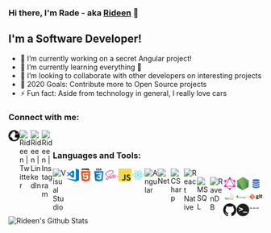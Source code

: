### Hi there, I'm Rade - aka [Rideen][website] 👋

## I'm a Software Developer!
- 🔭 I’m currently working on a secret Angular project!
- 🌱 I’m currently learning everything 🤣
- 👯 I’m looking to collaborate with other developers on interesting projects
- 🥅 2020 Goals: Contribute more to Open Source projects
- ⚡ Fun fact: Aside from technology in general, I really love cars

### Connect with me:

[<img align="left" alt="iterativesoft.com" width="22px" src="https://raw.githubusercontent.com/iconic/open-iconic/master/svg/globe.svg" />][website]
[<img align="left" alt="Rideen | Twitter" width="22px" src="https://cdn.jsdelivr.net/npm/simple-icons@v3/icons/twitter.svg" />][twitter]
[<img align="left" alt="Rideen | LinkedIn" width="22px" src="https://cdn.jsdelivr.net/npm/simple-icons@v3/icons/linkedin.svg" />][linkedin]
[<img align="left" alt="Rideen | Instagram" width="22px" src="https://cdn.jsdelivr.net/npm/simple-icons@v3/icons/instagram.svg" />][instagram]

<br />

### Languages and Tools:

<img align="left" alt="Visual Studio" width="26px" src="https://image.flaticon.com/icons/png/512/906/906324.png">
<img align="left" alt="Visual Studio Code" width="26px" src="https://raw.githubusercontent.com/github/explore/80688e429a7d4ef2fca1e82350fe8e3517d3494d/topics/visual-studio-code/visual-studio-code.png" />
<img align="left" alt="HTML5" width="26px" src="https://raw.githubusercontent.com/github/explore/80688e429a7d4ef2fca1e82350fe8e3517d3494d/topics/html/html.png" />
<img align="left" alt="CSS3" width="26px" src="https://raw.githubusercontent.com/github/explore/80688e429a7d4ef2fca1e82350fe8e3517d3494d/topics/css/css.png" />
<img align="left" alt="Sass" width="26px" src="https://raw.githubusercontent.com/github/explore/80688e429a7d4ef2fca1e82350fe8e3517d3494d/topics/sass/sass.png" />
<img align="left" alt="JavaScript" width="26px" src="https://raw.githubusercontent.com/github/explore/80688e429a7d4ef2fca1e82350fe8e3517d3494d/topics/javascript/javascript.png" />
<img align="left" alt="React" width="26px" src="https://raw.githubusercontent.com/github/explore/80688e429a7d4ef2fca1e82350fe8e3517d3494d/topics/react/react.png" />
<img align="left" alt="Angular" width="26px" src="https://angular.io/assets/images/logos/angular/angular.png">
<img align="left" alt="Net" width="26px" src="https://img.favpng.com/22/12/24/net-framework-microsoft-windows-7-png-favpng-srUtzC1G9i7NYhfnduH4H5qkS.jpg">
<img align="left" alt="CSharp" width="26px" src="https://w0.pngwave.com/png/328/221/c-programming-language-logo-microsoft-visual-studio-net-framework-javascript-icon-png-clip-art.png">
<img align="left" alt="React Native" width="26px" src="https://www.pinpng.com/pngs/m/510-5100567_react-native-svg-transformer-allows-you-import-svg.png">
<br />
<img align="left" alt="MSSQL" width="26px" src="https://img.favpng.com/20/17/14/microsoft-sql-server-database-administrator-computer-icons-table-png-favpng-vWncX9MMc2n2j8rBMuaQTCVTt.jpg">
<img align="left" alt="RavenDB" width="26px" src="https://lh3.googleusercontent.com/proxy/1qu0RSLPQ8mO-CSy8CJEcaPBqnE9s8Dfj-D45-vDq2TcSOu46bXVCwB05h8xceu2LVZU">
<img align="left" alt="GraphQL" width="26px" src="https://raw.githubusercontent.com/github/explore/80688e429a7d4ef2fca1e82350fe8e3517d3494d/topics/graphql/graphql.png" />
<img align="left" alt="Node.js" width="26px" src="https://raw.githubusercontent.com/github/explore/80688e429a7d4ef2fca1e82350fe8e3517d3494d/topics/nodejs/nodejs.png" />
<img align="left" alt="SQL" width="26px" src="https://raw.githubusercontent.com/github/explore/80688e429a7d4ef2fca1e82350fe8e3517d3494d/topics/sql/sql.png" />
<img align="left" alt="MySQL" width="26px" src="https://raw.githubusercontent.com/github/explore/80688e429a7d4ef2fca1e82350fe8e3517d3494d/topics/mysql/mysql.png" />
<img align="left" alt="MongoDB" width="26px" src="https://raw.githubusercontent.com/github/explore/80688e429a7d4ef2fca1e82350fe8e3517d3494d/topics/mongodb/mongodb.png" />
<img align="left" alt="Git" width="26px" src="https://raw.githubusercontent.com/github/explore/80688e429a7d4ef2fca1e82350fe8e3517d3494d/topics/git/git.png" />
<img align="left" alt="GitHub" width="26px" src="https://raw.githubusercontent.com/github/explore/78df643247d429f6cc873026c0622819ad797942/topics/github/github.png" />
<img align="left" alt="Terminal" width="26px" src="https://raw.githubusercontent.com/github/explore/80688e429a7d4ef2fca1e82350fe8e3517d3494d/topics/terminal/terminal.png" />

<br />
<br />
---

<img align="left" alt="Rideen's Github Stats" src="https://github-readme-stats.vercel.app/api?username=Rideen&show_icons=true&hide_border=true" />

[website]: http://www.iterativesoft.com
[twitter]: https://twitter.com/_Rideen_
[instagram]: https://instagram.com/rideen91
[linkedin]: https://www.linkedin.com/in/rade-narancic-4164b279